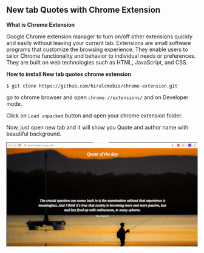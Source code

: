 ## **New tab Quotes with Chrome Extension**

**What is Chrome Extension**

Google Chrome extension manager to turn on/off other extensions quickly and easily without leaving your current tab. 
Extensions are small software programs that customize the browsing experience. They enable users to tailor Chrome functionality 
and behavior to individual needs or preferences. They are built on web technologies such as HTML, JavaScript, and CSS.

**How to install New tab quotes chrome extension**

    $ git clone https://github.com/hiralcmobio/chrome-extension.git

go to chrome browser and open `chrome://extensions/` and on Developer mode.

Click on `Load unpacked` button and open your chrome extension folder.

Now, just open new tab and it will show you Quote and author name with beautiful background.

![picture](img/quote.png) 





